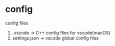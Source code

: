 # config

config files
1. .vscode -> C++ config files for vscode(macOS)
2. settings.json -> vscode global config files
